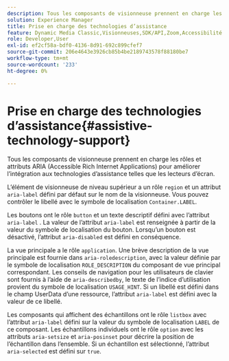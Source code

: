 ```yaml
---
description: Tous les composants de visionneuse prennent en charge les rôles et attributs ARIA (Accessible Rich Internet Applications) pour améliorer l’intégration aux technologies d’assistance telles que les lecteurs d’écran.
solution: Experience Manager
title: Prise en charge des technologies d’assistance
feature: Dynamic Media Classic,Visionneuses,SDK/API,Zoom,Accessibilité
role: Developer,User
exl-id: ef2cf58a-bdf0-4136-8d91-692c899cfef7
source-git-commit: 206e4643e3926cb85b4be2189743578f88180be7
workflow-type: tm+mt
source-wordcount: '233'
ht-degree: 0%

---
```


# Prise en charge des technologies d’assistance{#assistive-technology-support}

Tous les composants de visionneuse prennent en charge les rôles et attributs ARIA (Accessible Rich Internet Applications) pour améliorer l’intégration aux technologies d’assistance telles que les lecteurs d’écran.

L’élément de visionneuse de niveau supérieur a un rôle `region` et un attribut `aria-label` défini par défaut sur le nom de la visionneuse. Vous pouvez contrôler le libellé avec le symbole de localisation `Container.LABEL`.

Les boutons ont le rôle `button` et un texte descriptif défini avec l’attribut `aria-label` . La valeur de l’attribut `aria-label` est renseignée à partir de la valeur du symbole de localisation du bouton. Lorsqu’un bouton est désactivé, l’attribut `aria-disabled` est défini en conséquence.

La vue principale a le rôle `application`. Une brève description de la vue principale est fournie dans `aria-roledescription`, avec la valeur définie par le symbole de localisation `ROLE_DESCRIPTION` du composant de vue principal correspondant. Les conseils de navigation pour les utilisateurs de clavier sont fournis à l’aide de `aria-describedby`, le texte de l’indice d’utilisation provient du symbole de localisation `USAGE_HINT`. Si un libellé est défini dans le champ UserData d’une ressource, l’attribut `aria-label` est défini avec la valeur de ce libellé.

Les composants qui affichent des échantillons ont le rôle `listbox` avec l’attribut `aria-label` défini sur la valeur du symbole de localisation `LABEL` de ce composant. Les échantillons individuels ont le rôle `option` avec les attributs `aria-setsize` et `aria-posinset` pour décrire la position de l’échantillon dans l’ensemble. Si un échantillon est sélectionné, l’attribut `aria-selected` est défini sur `true`.
